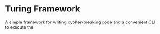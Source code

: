 # Turing Framework

A simple framework for writing cypher-breaking code
and a convenient CLI to execute the 